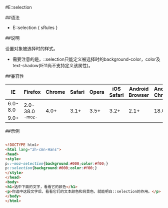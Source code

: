 #E::selection

##语法

- E::selection { sRules }


##说明

设置对象被选择时的样式。

- 需要注意的是，::selection只能定义被选择时的background-color，color及text-shadow(IE11尚不支持定义该属性)。


##兼容性


<table class="compatible">
<thead>
	<tr>
		<th>IE</th>
		<th>Firefox</th>
		<th>Chrome</th>
		<th>Safari</th>
		<th>Opera</th>
		<th>iOS Safari</th>
		<th>Android Browser</th>
		<th>Android Chrome</th>
	</tr>
</thead>
<tbody>
	<tr>
		<td class="unsupport">6.0-8.0</td>
		<td class="support" rowspan="2">2.0-38.0<br><sup class="fix">-moz-</sup></td>
		<td class="support" rowspan="2">4.0+</td>
		<td class="support" rowspan="2">3.1+</td>
		<td class="support" rowspan="2">3.5+</td>
		<td class="support" rowspan="2">3.2+</td>
		<td class="support" rowspan="2">2.1+</td>
		<td class="support" rowspan="2">18.0+</td>
	</tr>
	<tr>
		<td class="support">9.0+</td>
	</tr>
</tbody>
</table>




##示例

```html

<!DOCTYPE html>
<html lang="zh-cmn-Hans">
<head>
<style>
p::-moz-selection{background:#000;color:#f00;}
p::selection{background:#000;color:#f00;}
</style>
</head>
<body>
<h1>选中下面的文字，看看它的颜色</h1>
<p>你选中这段文字后，看看它们的文本颜色和背景色，就能明白::selection的作用。</p>
</body>
</html>

```
